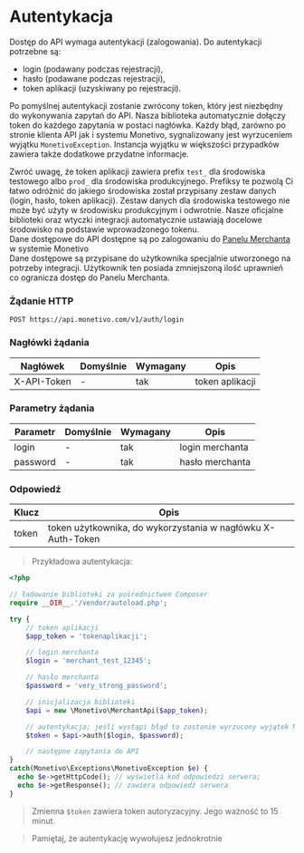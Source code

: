 # Autentykacja

Dostęp do API wymaga autentykacji (zalogowania). Do autentykacji potrzebne są:

- login (podawany podczas rejestracji),
- hasło (podawane podczas rejestracji),
- token aplikacji (uzyskiwany po rejestracji).

Po pomyślnej autentykacji zostanie zwrócony token, który jest niezbędny do wykonywania zapytań do API. Nasza biblioteka automatycznie dołączy token do każdego zapytania w postaci nagłówka. Każdy błąd, zarówno po stronie klienta API jak i systemu Monetivo, sygnalizowany jest wyrzuceniem wyjątku `MonetivoException`. Instancja wyjątku w większości przypadków zawiera także dodatkowe przydatne informacje.

<aside class="notice">
Zwróć uwagę, że token aplikacji zawiera prefix <code>test_</code> dla środowiska testowego albo <code>prod_</code> dla środowiska produkcyjnego. Prefiksy te pozwolą Ci łatwo odróżnić do jakiego środowiska został przypisany zestaw danych (login, hasło, token aplikacji). Zestaw danych dla środowiska testowego nie może być użyty w środowisku produkcyjnym i odwrotnie. Nasze oficjalne biblioteki oraz wtyczki integracji automatycznie ustawiają docelowe środowisko na podstawie wprowadzonego tokenu.
</aside>

<aside class="notice">
Dane dostępowe do API dostępne są po zalogowaniu do <a href="https://merchant.monetivo.com">Panelu Merchanta</a> w systemie Monetivo
</aside>

<aside class="notice">
Dane dostępowe są przypisane do użytkownika specjalnie utworzonego na potrzeby integracji. Użytkownik ten posiada zmniejszoną ilość uprawnień co ogranicza dostęp do Panelu Merchanta.
</aside>

### Żądanie HTTP

`POST https://api.monetivo.com/v1/auth/login`

### Nagłówki żądania

Nagłówek | Domyślnie | Wymagany | Opis |
-------- | --------- | -------- | ---  |
X-API-Token | - | tak | token aplikacji

### Parametry żądania

Parametr | Domyślnie | Wymagany | Opis |
-------- | --------- | -------- | ---  |
login | - | tak | login merchanta |
password | - | tak | hasło merchanta |

### Odpowiedź

Klucz | Opis |
----- | ---- |
token | token użytkownika, do wykorzystania w nagłówku X-Auth-Token |

> Przykładowa autentykacja:

```php
<?php

// ładowanie biblioteki za pośrednictwem Composer
require __DIR__.'/vendor/autoload.php';

try {
    // token aplikacji
    $app_token = 'tokenaplikacji';

    // login merchanta
    $login = 'merchant_test_12345';

    // hasło merchanta
    $password = 'very_strong_password';

    // inicjalizacja biblioteki
    $api = new \Monetivo\MerchantApi($app_token);

    // autentykacja; jeśli wystąpi błąd to zostanie wyrzucony wyjątek MonetivoException
    $token = $api->auth($login, $password);

    // następne zapytania do API
}
catch(Monetivo\Exceptions\MonetivoException $e) {
  echo $e->getHttpCode(); // wyświetla kod odpowiedzi serwera;
  echo $e->getResponse(); // zawiera odpowiedź serwera
}
```

> Zmienna `$token` zawiera token autoryzacyjny. Jego ważność to 15 minut.

> Pamiętaj, że autentykację wywołujesz jednokrotnie
